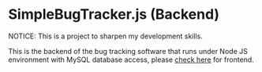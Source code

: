 # SimpleBugTracker.js (Backend)
NOTICE: This is a project to sharpen my development skills.

This is the backend of the bug tracking software that runs under Node JS environment with MySQL database access, please [check here](https://github.com/HypernovaTX/SimpleBugTracker.js-Frontend-) for frontend.
